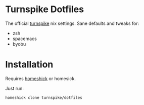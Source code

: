 # Turnspike Dotfiles

The official [turnspike](https://turnspike.com) nix settings. Sane defaults and tweaks for:

  * zsh
  * spacemacs
  * byobu

# Installation

Requires [homeshick](https://github.com/andsens/homeshick) or homesick.

Just run:

    homeshick clone turnspike/dotfiles  
  
